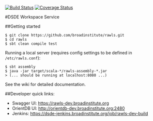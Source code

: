 [![Build Status](https://travis-ci.org/broadinstitute/rawls.svg?branch=master)](https://travis-ci.org/broadinstitute/rawls) [![Coverage Status](https://coveralls.io/repos/broadinstitute/rawls/badge.svg?branch=master)](https://coveralls.io/r/broadinstitute/rawls?branch=master)

#DSDE Workspace Service

##Getting started
```
$ git clone https://github.com/broadinstitute/rawls.git
$ cd rawls
$ sbt clean compile test
```

Running a local server (requires config settings to be defined in ```/etc/rawls.conf```):

```
$ sbt assembly
$ java -jar target/scala-*/rawls-assembly-*.jar
> (... should be running at localhost:8080 ...)
```

See the wiki for detailed documentation.

##Developer quick links:
* Swagger UI: https://rawls-dev.broadinstitute.org
* OrientDB UI: http://orientdb-dev.broadinstitute.org:2480
* Jenkins: https://dsde-jenkins.broadinstitute.org/job/rawls-dev-build
